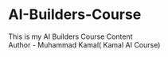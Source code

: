 # AI-Builders-Course
This is my AI Builders Course Content
<br>
Author - Muhammad Kamal( Kamal AI Course)
